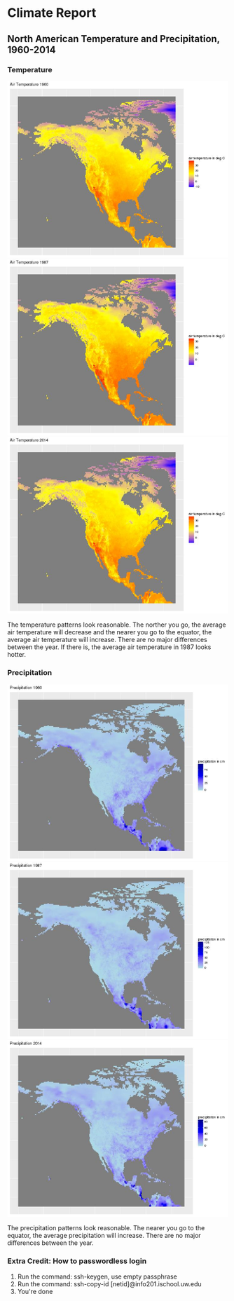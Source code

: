 # Climate Report

## North American Temperature and Precipitation, 1960-2014

### Temperature

![temp1960](img/temp1960.jpg)
![temp1987](img/temp1987.jpg)
![temp2014](img/temp2014.jpg)

The temperature patterns look reasonable. The norther you go, the average air temperature will decrease and the nearer you go to the equator, the average air temperature will increase. There are no major differences between the year. If there is, the average air temperature in 1987 looks hotter.


### Precipitation

![preci1960](img/preci1960.jpg)
![preci1987](img/preci1987.jpg)
![preci2014](img/preci2014.jpg)

The precipitation patterns look reasonable. The nearer you go to the equator, the average precipitation will increase. There are no major differences between the year.


### Extra Credit: How to passwordless login

1. Run the command: ssh-keygen, use empty passphrase
2. Run the command: ssh-copy-id [netid]@info201.ischool.uw.edu
3. You're done
